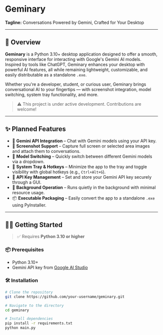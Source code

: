 # Geminary

**Tagline:** Conversations Powered by Gemini, Crafted for Your Desktop

---

## 🚀 Overview

**Geminary** is a Python 3.10+ desktop application designed to offer a smooth, responsive interface for interacting with Google's Gemini AI models. Inspired by tools like ChatGPT, Geminary enhances your desktop with powerful AI features, all while remaining lightweight, customizable, and easily distributable as a standalone `.exe`.

Whether you're a developer, student, or curious user, Geminary brings conversational AI to your fingertips — with screenshot integration, model switching, system tray functionality, and more.

> ⚠️ This project is under active development. Contributions are welcome!

---

## ✨ Planned Features

- 🤖 **Gemini API Integration** – Chat with Gemini models using your API key.
- 📸 **Screenshot Support** – Capture full screen or selected area images and attach them to conversations.
- 🔁 **Model Switching** – Quickly switch between different Gemini models via a dropdown.
- 🧰 **System Tray & Hotkeys** – Minimize the app to the tray and toggle visibility with global hotkeys (e.g., `Ctrl+Alt+G`).
- 🔐 **API Key Management** – Set and store your Gemini API key securely through a GUI.
- 🧠 **Background Operation** – Runs quietly in the background with minimal resource usage.
- 📦 **Executable Packaging** – Easily convert the app to a standalone `.exe` using PyInstaller.

---

## 🧑‍💻 Getting Started

> ✅ Requires **Python 3.10 or higher**

### 📦 Prerequisites

- Python 3.10+
- Gemini API key from [Google AI Studio](https://makersuite.google.com/app)

### 🛠 Installation

```bash
# Clone the repository
git clone https://github.com/your-username/geminary.git

# Navigate to the directory
cd geminary

# Install dependencies
pip install -r requirements.txt
python main.py
